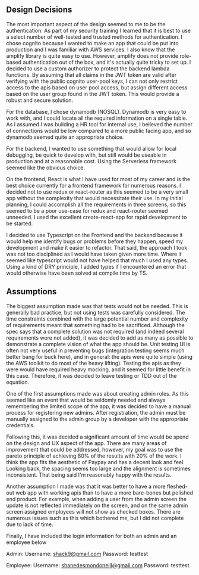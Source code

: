## Design Decisions

The most important aspect of the design seemed to me to be the authentication. As part of my security training I learned that it is best to use a select number of well-tested and trusted methods for authentication. I chose cognito because I wanted to make an app that could be put into production and I was familiar with AWS services. I also know that the amplify library is quite easy to use. However, amplify does not provide role-based authentication out of the box, and it's actually quite tricky to set up. I decided to use a custom authorizer to protect the backend lambda functions. By assuming that all claims in the JWT token are valid after verifying with the public cognito user-pool keys, I can not only restrict access to the apis based on user pool access, but assign different access based on the user group found in the JWT token. This would provide a robust and secure solution.

For the database, I chose dynamodb (NOSQL). Dynamodb is very easy to work with, and I could locate all the required information on a single table. As I assumed I was building a HR tool for internal use, I believed the number of connections would be low compared to a more public facing app, and so dynamodb seemed quite an appropriate choice.

For the backend, I wanted to use something that would allow for local debugging, be quick to develop with, but still would be useable in production and at a reasonable cost. Using the Serverless framework seemed like the obvious choice.

On the frontend, React is what I have used for most of my career and is the best choice currently for a frontend framework for numerous reasons. I decided not to use redux or react-router as this seemed to be a very small app without the complexity that would necessitate their use. In my initial planning, I could accomplish all the requirements in three screens, so this seemed to be a poor use-case for redux and react-router seemed unneeded. I used the excellent create-react-app for rapid development to be started.

I decided to use Typescript on the Frontend and the backend because it would help me identify bugs or problems before they happen, speed my development and make it easier to refactor. That said, the approach I took was not too disciplined as I would have taken given more time. Where it seemed like typescript would not have helped that much I used any types. Using a kind of DRY principle, I added types if I encountered an error that would otherwise have been solved at compile time by TS.

## Assumptions

The biggest assumption made was that tests would not be needed. This is generally bad practice, but not using tests was carefully considered. The time constraints combined with the large potential number and complexity of requirements meant that something had to be sacrificed. Although the spec says that a complete solution was not required (and indeed several requirements were not added), it was decided to add as many as possible to demonstrate a complete vision of what the app should be. Unit testing UI is often not very useful in preventing bugs (integration testing seems much better bang for buck here), and in general: the apis were quite simple (using the AWS toolkit to do most of the heavy lifting). Testing the apis as they were would have required heavy mocking, and it seemed for little benefit in this case. Therefore, it was decided to leave testing or TDD out of the equation.

One of the first assumptions made was about creating admin roles. As this seemed like an event that would be seldomly needed and always remembering the limited scope of the app, it was decided to have a manual process for registering new admins. After registration, the admin must be manually assigned to the admin group by a developer with the appropriate credentials.

Following this, it was decided a significant amount of time would be spend on the design and UX aspect of the app. There are many areas of improvement that could be addressed, however, my goal was to use the pareto principle of achieving 80% of the results with 20% of the work. I think the app fits the aesthetic of Paypay and has a decent look and feel. Looking back, the spacing seems too large and the alignment is sometimes inconsistent. That being said I'm reasonably happy with the results.

Another assumption I made was that it was better to have a more fleshed-out web app with working apis than to have a more bare-bones but polished end product. For example, when adding a user from the admin screen the update is not reflected immediately on the screen, and on the same admin screen assigned employees will not show as checked boxes. There are numerous issues such as this which bothered me, but I did not complete due to lack of time.

Finally, I have included the login information for both an admin and an employee below

Admin:
Username: shack9@gmail.com
Password: testtest

Employee:
Username: shanedesmondoneill@gmail.com
Password: testtest
